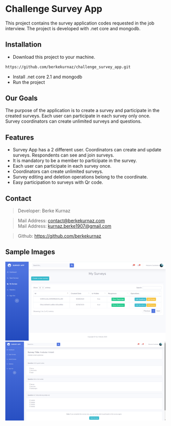 # Challenge Survey App
This project contains the survey application codes requested in the job interview. The project is developed with .net core and mongodb.

## Installation
- Download this project to your machine.
```bash
https://github.com/berkekurnaz/challenge_survey_app.git
```
- Install .net core 2.1 and mongodb <br/>
- Run the project <br/>

## Our Goals
The purpose of the application is to create a survey and participate in the created surveys. Each user can participate in each survey only once. Survey coordinators can create unlimited surveys and questions.

## Features
- Survey App has a 2 different user. Coordinators can create and update surveys. Respondents can see and join surveys.
- It is mandatory to be a member to participate in the survey.
- Each user can participate in each survey once.
- Coordinators can create unlimited surveys.
- Survey editing and deletion operations belong to the coordinate.
- Easy participation to surveys with Qr code.

## Contact
> Developer: Berke Kurnaz

> Mail Address: contact@berkekurnaz.com <br/>
> Mail Address: kurnaz.berke1907@gmail.com

> Github: https://github.com/berkekurnaz

## Sample Images
[![Image01](https://raw.githubusercontent.com/berkekurnaz/challenge_survey_app/master/img01.png)]()
[![Image01](https://raw.githubusercontent.com/berkekurnaz/challenge_survey_app/master/img02.png)]()